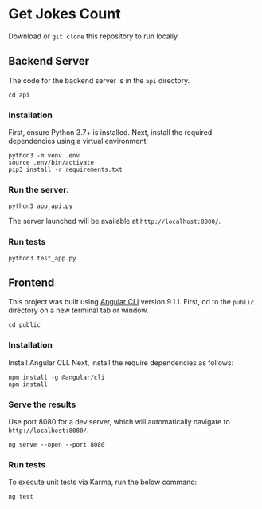 # Get Jokes Count

Download or `git clone` this repository to run locally.

## Backend Server
The code for the backend server is in the `api` directory.

    cd api


### Installation
First, ensure Python 3.7+ is installed. Next, install the required dependencies using a virtual environment:

    python3 -m venv .env
    source .env/bin/activate
    pip3 install -r requirements.txt


### Run the server:
```
python3 app_api.py
```
The server launched will be available at `http://localhost:8000/`.

### Run tests
```
python3 test_app.py
```

## Frontend
This project was built using [Angular CLI](https://github.com/angular/angular-cli) version 9.1.1. First, cd to the `public` directory on a new terminal tab or window.

    cd public


### Installation
Install Angular CLI. Next, install the require dependencies as follows:

    npm install -g @angular/cli
    npm install


### Serve the results
Use port 8080 for a dev server, which will automatically navigate to `http://localhost:8080/`.
```
ng serve --open --port 8080
```

### Run tests
To execute unit tests via Karma, run the below command:
```
ng test
```
